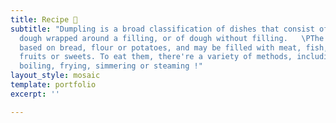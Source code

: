 ```yaml
---
title: Recipe 💭
subtitle: "Dumpling is a broad classification of dishes that consist of pieces of
  dough wrapped around a filling, or of dough without filling.   \PThe dough can be
  based on bread, flour or potatoes, and may be filled with meat, fish, cheese, vegetables,
  fruits or sweets. To eat them, there're a variety of methods, including baking,
  boiling, frying, simmering or steaming !"
layout_style: mosaic
template: portfolio
excerpt: ''

---
```

